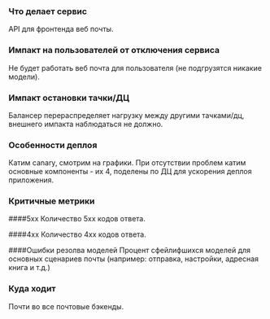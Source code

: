 ### Что делает сервис
API для фронтенда веб почты. 

### Импакт на пользователей от отключения сервиса
Не будет работать веб почта для пользователя (не подгрузятся никакие модели).

### Импакт остановки тачки/ДЦ
Балансер перераспределяет нагрузку между другими тачками/дц, внешнего импакта наблюдаться не должно.

### Особенности деплоя
Катим canary, смотрим на графики. При отсутствии проблем катим основные компоненты - их 4, поделены по ДЦ для ускорения деплоя приложения.

### Критичные метрики
####5xx
Количество 5xx кодов ответа.

####4xx
Количество 4xx кодов ответа.

####Ошибки резолва моделей
Процент сфейлифшихся моделей для основных сценариев почты (например: отправка, настройки, адресная книга и т.д.)

### Куда ходит
Почти во все почтовые бэкенды.


